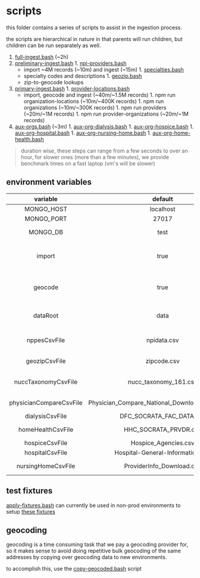 # scripts

this folder contains a series of scripts to assist in the ingestion process.

the scripts are hierarchical in nature in that parents will run children, but children can be run separately as well.

1. [full-ingest.bash](full-ingest.bash) (~2h)
  1. [preliminary-ingest.bash](preliminary-ingest.bash)
    1. [npi-providers.bash](npi-providers.bash)
      - import ~4M records (~10m) and ingest (~15m)
    1. [specialties.bash](specialties.bash)
      - specialty codes and descriptions
    1. [geozip.bash](geozip.bash)
      - zip-to-geocode lookups
  1. [primary-ingest.bash](primary-ingest.bash)
    1. [provider-locations.bash](provider-locations.bash)
      - import, geocode and ingest (~40m/~1.5M records)
    1. npm run organization-locations (~10m/~400K records)
    1. npm run organizations (~10m/~300K records)
    1. npm run providers (~20m/~1M records)
    1. npm run provider-organizations (~20m/~1M records)
  1. [aux-orgs.bash](aux-orgs.bash) (~3m)
    1. [aux-org-dialysis.bash](aux-org-dialysis.bash)
    1. [aux-org-hospice.bash](aux-org-hospice.bash)
    1. [aux-org-hospital.bash](aux-org-hospital.bash)
    1. [aux-org-nursing-home.bash](aux-org-nursing-home.bash)
    1. [aux-org-home-health.bash](aux-org-home-health.bash)

> duration wise, these steps can range from a few seconds to over an hour, for slower ones (more than a few minutes), we provide benchmark times on a fast laptop (vm's will be slower)

## environment variables

| variable | default | description |
| :---: | :---: | --- |
| MONGO_HOST | localhost | mongo host |
| MONGO_PORT | 27017 | mongo port |
| MONGO_DB | test | mongo database |
| import | true | run `mongoimport` step where applicable |
| geocode | true | run geocode step where applicable |
| dataRoot | data | folder containing csv files |
| nppesCsvFile | npidata.csv | npi to specialties mapping |
| geozipCsvFile | zipcode.csv | zip to lat-lon mapping |
| nuccTaxonomyCsvFile | nucc_taxonomy_161.csv | specialty code descriptions |
| physicianCompareCsvFile | Physician_Compare_National_Downloadable_File.csv | primary data file |
| dialysisCsvFile | DFC_SOCRATA_FAC_DATA.csv | dialysis |
| homeHealthCsvFile | HHC_SOCRATA_PRVDR.csv | home health |
| hospiceCsvFile | Hospice_Agencies.csv | hospice |
| hospitalCsvFile | Hospital-General-Information.csv | hospital |
| nursingHomeCsvFile | ProviderInfo_Download.csv | nursing home |

## test fixtures

[apply-fixtures.bash](apply-fixtures.bash) can currently be used in non-prod environments to setup [these fixtures](../fixture)

## geocoding

geocoding is a time consuming task that we pay a geocoding provider for, so it makes sense to avoid doing repetitive bulk geocoding of the same addresses by copying over geocoding data to new environments.

to accomplish this, use the [copy-geocoded.bash](copy-geocoded.bash) script

